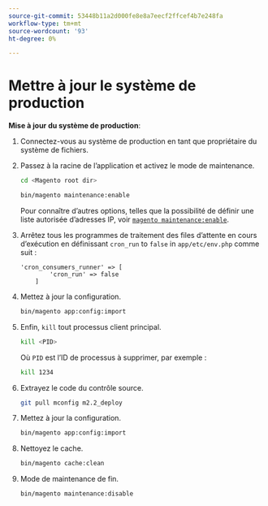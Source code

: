 ```yaml
---
source-git-commit: 53448b11a2d000fe8e8a7eecf2ffcef4b7e248fa
workflow-type: tm+mt
source-wordcount: '93'
ht-degree: 0%

---
```

# Mettre à jour le système de production

**Mise à jour du système de production**:

1. Connectez-vous au système de production en tant que propriétaire du système de fichiers.
1. Passez à la racine de l’application et activez le mode de maintenance.

   ```bash
   cd <Magento root dir>
   ```

   ```bash
   bin/magento maintenance:enable
   ```

   Pour connaître d’autres options, telles que la possibilité de définir une liste autorisée d’adresses IP, voir [`magento maintenance:enable`](https://devdocs.magento.com/guides/v2.4/install-gde/install/cli/install-cli-subcommands-maint.html).

1. Arrêtez tous les programmes de traitement des files d’attente en cours d’exécution en définissant `cron_run` to `false` in `app/etc/env.php` comme suit :

   ```php?start_inline=1
   'cron_consumers_runner' => [
           'cron_run' => false
       ]
   ```

1. Mettez à jour la configuration.

   ```bash
   bin/magento app:config:import
   ```

1. Enfin, `kill` tout processus client principal.

   ```bash
   kill <PID>
   ```

   Où `PID` est l’ID de processus à supprimer, par exemple :

   ```bash
   kill 1234
   ```

1. Extrayez le code du contrôle source.

   ```bash
   git pull mconfig m2.2_deploy
   ```

1. Mettez à jour la configuration.

   ```bash
   bin/magento app:config:import
   ```

1. Nettoyez le cache.

   ```bash
   bin/magento cache:clean
   ```

1. Mode de maintenance de fin.

   ```bash
   bin/magento maintenance:disable
   ```
